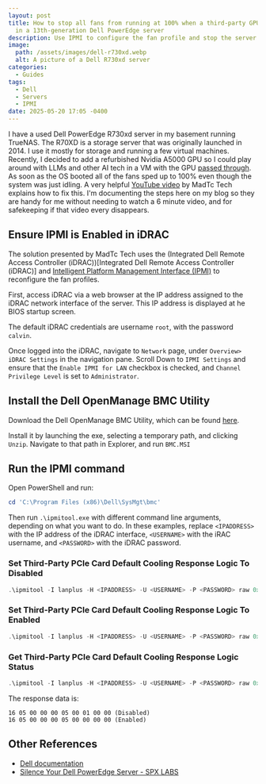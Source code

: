 ```yaml
---
layout: post
title: How to stop all fans from running at 100% when a third-party GPU is installed
  in a 13th-generation Dell PowerEdge server
description: Use IPMI to configure the fan profile and stop the server from sounding like a jet after a third-party GPU is installed in a Dell PowerEdge T130, R230, T330, R330, R430, R530, R630, T630, M630, R730, R730xd, R830, FC830, R930, or C4130 server
image:
  path: /assets/images/dell-r730xd.webp
  alt: A picture of a Dell R730xd server
categories:
  - Guides
tags:
  - Dell
  - Servers
  - IPMI
date: 2025-05-20 17:05 -0400
---
```

I have a used Dell PowerEdge R730xd server in my basement running TrueNAS. The R70XD is a storage server that was originally launched in 2014. I use it mostly for storage and running a few virtual machines. Recently, I decided to add a refurbished Nvidia A5000 GPU so I could play around with LLMs and other AI tech in a VM with the GPU [passed through](/posts/fix-for-vfio-gpu-passthrough-vfio-map-dma-failed-errors-in-truenas-proxmox-unraid-qemu/). As soon as the OS booted all of the fans sped up to 100% even though the system was just idling. A very helpful [YouTube video](https://www.youtube.com/watch?v=8wRFUxs3tPQ) by MadTc Tech explains how to fix this. I'm documenting the steps here on my blog so they are handy for me without needing to watch a 6 minute video, and for safekeeping if that video every disappears.

## Ensure IPMI is Enabled in iDRAC

The solution presented by MadTc Tech uses the (Integrated Dell Remote Access Controller (iDRAC))[Integrated Dell Remote Access Controller (iDRAC)] and [Intelligent Platform Management Interface (IPMI)](https://en.wikipedia.org/wiki/Intelligent_Platform_Management_Interface) to reconfigure the fan profiles.

First, access iDRAC via a web browser at the IP address assigned to the iDRAC network interface of the server. This IP address is displayed at he BIOS startup screen.

The default iDRAC credentials are username `root`, with the password `calvin`.

Once logged into the iDRAC, navigate to `Network` page, under `Overview> iDRAC Settings` in the navigation pane. Scroll Down to `IPMI Settings` and ensure that the `Enable IPMI for LAN` checkbox is checked, and `Channel Privilege Level` is set to `Administrator`.

## Install the Dell OpenManage BMC Utility

Download the Dell OpenManage BMC Utility, which can be found [here](https://www.dell.com/support/home/en-us/drivers/driversdetails?driverid=w9nmr&oscode=w12r2&productcode=poweredge-r730xd).

Install it by launching the exe, selecting a temporary path, and clicking `Unzip`. Navigate to that path in Explorer, and run `BMC.MSI`

## Run the IPMI command

Open PowerShell and run:

```powershell
cd 'C:\Program Files (x86)\Dell\SysMgt\bmc'
```

Then run `.\ipmitool.exe` with different command line arguments, depending on what you want to do. In these examples, replace `<IPADDRESS>` with the IP address of the iDRAC interface, `<USERNAME>` with the iRAC username, and `<PASSWORD>` with the iDRAC password.

### Set Third-Party PCIe Card Default Cooling Response Logic To Disabled

```powershell
.\ipmitool -I lanplus -H <IPADDRESS> -U <USERNAME> -P <PASSWORD> raw 0x30 0xce 0x00 0x16 0x05 0x00 0x00 0x00 0x05 0x00 0x01 0x00 0x00
```

### Set Third-Party PCIe Card Default Cooling Response Logic To Enabled

```powershell
.\ipmitool -I lanplus -H <IPADDRESS> -U <USERNAME> -P <PASSWORD> raw 0x30 0xce 0x00 0x16 0x05 0x00 0x00 0x00 0x05 0x00 0x00 0x00 0x00 
```

### Get Third-Party PCIe Card Default Cooling Response Logic Status

```powershell
.\ipmitool -I lanplus -H <IPADDRESS> -U <USERNAME> -P <PASSWORD> raw 0x30 0xce 0x01 0x16 0x05 0x00 0x00 0x00
```

The response data is:

```text
16 05 00 00 00 05 00 01 00 00 (Disabled)
16 05 00 00 00 05 00 00 00 00 (Enabled)
```

## Other References

- [Dell documentation](https://www.dell.com/support/kbdoc/en-us/000135682/how-to-disable-the-third-party-pcie-card-default-cooling-response-on-poweredge-13g-servers?msockid=284ce75c0b816bb60999f2fd0a0c6a29)
- [Silence Your Dell PowerEdge Server - SPX LABS](https://www.spxlabs.com/blog/2019/3/16/silence-your-dell-poweredge-server)
